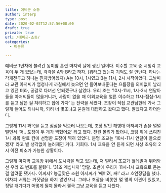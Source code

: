 ```yaml
---
title: 예비군 소동
author: interp
type: post
date: 2020-02-02T12:57:56+00:00
draft: true
private: true
url: /예비군-소동/
categories:
  - 미분류

---
```

<p style="text-align: justify;">
  예비군 1년차에 불려간 동미참 훈련 마지막 날에 생긴 일이다. 이수할 교육 중 시청각 교육이 두 개 있었는데, 각각을 A와 B라고 하자. (뭐라고 했는지 기억도 잘 안난다. 하나는 각개전투고 하나는 진지방어겠지) A는 10시, 1시였고 B는 11시, 2시 시작이었다. 그날따라 교관 아저씨가 엄청나게 까칠해서 늦으면 안 들여보내준다는 으름장을 의미없이 날리고 있던 터라, 공갈로 다녀선 안되겠구나 싶었다. 우리 조는 ‘10시-11시, 1시-2시 연달아 들을 아저씨들이 많을거니까, 사람이 없을 때 야외교육을 얼른 이수하고 11시-점심-1시를 듣고 남은 걸 처리하고 집에 가자’ 는 전략을 세웠다. 조장이 직접 교관님한테 가서 그렇게 들어도 되냐니까, 되려 너 몇조냐고 묻길래 대답하고 왔다고 했다. 알겠다고 하더란다.
</p>

<p style="text-align: justify;">
  그렇게 11시 과목을 듣고 점심을 먹으러 나오는데, 조장 맡던 해병대 아저씨가 손을 덜덜 떨면서 ‘어.. 도장이 두 개가 찍혔어요’ 라고 했다. 전원 몰려가 봤더니, 코팅 위에 쓰여진 1시 과목 완료 칸에 선명한 도장이 찍혀 있었다. 분명 조교는 ‘10시-11시 연달아 들으셨겠지’ 라고 별 생각없이 눌러제낀 거다. 기회다. 1시 교육을 안 듣게 되면 사상 초유의 2시 이전 퇴소가 가능한 상황이다.
</p>

<p style="text-align: justify;">
  그렇게 마지막 교육장 뒤에서 도시락을 먹고 있는데, 저 멀리서 조교가 헐레벌떡 뛰어와선 우리 조 번호를 불렀다. ‘31조 계십니까’ 망할. 초반에 우리가 11시-1시 교육으로 듣는 걸 알려준 댓가다. 어쩌지? 능글맞은 조원 아저씨가 ‘째버려, 째!’ 라고 호언장담을 했다. 어차피 서류는 거짓말을 하지 않았으니. 그러나 조장을 비롯한 몇 명의 이견이 있었고, 정말 개기다가 어떻게 될지 몰라서 결국 그냥 교육을 듣고 나왔다.
</p>